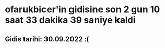 # ofarukbicer'in gidisine son 2 gun 10 saat 33 dakika 39 saniye kaldi

## Gidis tarihi: 30.09.2022 :(